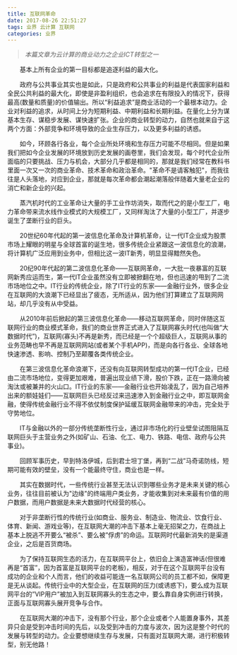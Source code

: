 ```yaml
---
title: 互联网革命
date: 2017-08-26 22:51:27
tags: 业界 云计算 互联网
categories: 业界
---
```


> *本篇文章为云计算的商业动力之企业ICT转型之一*

　　基本上所有企业的第一目标都是追逐利益的最大化。

　　政府与公共事业其实也是如此，只是政府和公共事业的利益是代表国家利益和全民公共利益的最大化，即使是非盈利组织，也会追求在有限投入的情况下，获得最高(数量和质量)的价值输出。所以“利益追求”是商业活动的一个最根本动力。企业对利益的追求，从时间上分为短期利益、中期利益和长期利益。在量化上分为谋基本生存、谋稳步发展、谋快速扩张。企业的商业转型的动力，自然也就来自于这两个方面：外部竞争和环境导致的企业生存压力，以及更多利益的诱惑。

　　如今，环顾各行各业，每个企业所处环境和生存压力可能不尽相同。但是如果我们把如今企业发展的环境放到历史发展的画卷里，我们会发现，每个时代企业所面临的只要挑战、压力与机会，大部分几乎都是相同的，那就是我们经常在教科书里面一次又一次的商业革命、技术革命和政治革命。"革命不是请客触犯"，而我往往是人头落地，对应到企业，那就是每次革命都会潮起潮落般伴随着大量老企业的消亡和新企业的兴起。

　　蒸汽机时代的工业革命让大量的手工业作坊消失，取而代之的是小型工厂，电力革命带来流水线作业模式的大规模工厂，又同样淘汰了大量的小型工厂，并逐步诞生了垄断行业的巨头。

　　20世纪60年代起的第一波信息化革命及计算机革命，让一代IT企业成为股票市场上耀眼的明星与全球首富的诞生地，很多传统企业紧跟这一波信息化的浪潮，将计算机广泛应用到业务中，但相比这一波IT新秀，明显显得黯然失色。

　　20纪90年代起的第二波信息化革命——互联网革命，一大批一夜暴富的互联网新秀应运而生，第一代IT企业虽然没有立即被掀翻在地，但也迅速的甩到了二流市场地位之中。IT行业的传统企业，除了IT行业的东家——金融行业外，很多企业在互联网的大浪潮下已经显出了疲态，无所适从，因为他们打算建立了互联网网站，却几乎没有从中受益。

　　从2010年前后掀起的第三波信息化革命——移动互联网革命，同时伴随这互联网行业的商业模式革命，我们的商业世界正式进入了互联网寡头时代(也叫做“大数据时代”)，互联网(寡头)不再是新秀，而已经是一个个超级巨人，互联网从事的业务范畴也早不再是互联网网站(或者某个手机APP)，而是向各行各业、全球各地快速渗透、影响、控制乃至颠覆各类传统企业。

　　在第三波信息化革命浪潮下，还没有向互联网转型成功的第一代IT企业，已经由二流市场地位，变得更加艰难，普遍出现业绩下滑，股价下跌，正在一路滑向被淘汰或被兼并的火山口。IT行业的东家——金融行业也开始凌乱了，因为自己培养出来的额娃娃们——互联网巨头已经反过来迅速渗入到金融行业之中，即互联网金融，使得传统金融行业不得不依仗制度保护延缓互联网金融带来的冲击，完全处于守势地位。

　　IT与金融以外的一部分传统垄断性行业，通过非市场化的行业壁垒试图阻隔互联网巨头于主营业务之外(如矿山、石油、化工、电力、铁路、电信、政府与公共事业)。

　　回顾军事历史，早到特洛伊城，后到君士坦丁堡，再到“二战”马奇诺防线，短期可能有效的壁垒，没有一个能最终守住，商业也是一样。

　　其实在数据时代，一些传统行业甚至无法认识到哪些业务才是未来关键的核心业务，往往目前被认为"边缘"的终端用户类业务，才能收集到对未来最有价值的用户数据，而用户数据是未来大数据时代经营的核心。

　　对于非垄断行性的传统行业(如商业、服务业、制造业、物流业、饮食行业、体育、新闻、游戏业等)，在互联网大潮的冲击下基本上毫无招架之力，在商战上基本上脱逃不开要么“被杀”、要么被”俘虏”的命运。互联网时代最新消失的是渠道企业，之后是百货商场。

　　为了保持互联网生态的活力，在互联网平台上，依旧会上演造富神话(但很难再是“首富”，因为首富是互联网平台的老板)，相反，对于在这个互联网平台没有成功的企业和个人而言，他们的收益可能连一名互联网公司的员工都不如，保障更是无从谈起。传统行业中的大型企业，在互联网的压力(或诱惑下)，要么成为互联网平台的”VIP用户”被加入到互联网寡头的生态之中，要么靠自身实例进行转换，正面与互联网寡头展开竞争与合作。

　　在互联网大潮的冲击下，没有那个行业，那个企业或者个人能置身事外，其差异只会是受到冲击时间的先后，以及受到冲击的力度与波次，因为这是整个时代的发展与转型的动力。企业要想继续生存与发展，只有面对互联网大潮，进行积极转型，别无他路！
